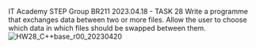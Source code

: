 IT Academy STEP
Group BR211
2023.04.18 - TASK 28
Write a programme that exchanges data between two or more files.
Allow the user to choose which data in which files should be swapped between them.
![HW28_C++base_r00_20230420](https://user-images.githubusercontent.com/130037164/233725571-fe0bfa67-cb19-431b-a347-01cf2e48d1ce.png)
